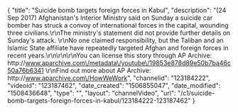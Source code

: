 {
    "title": "Suicide bomb targets foreign forces in Kabul",
    "description": "(24 Sep 2017) Afghanistan's Interior Ministry said on Sunday a suicide car bomber has struck a convoy of international forces in the capital, wounding three civilians.\r\nThe ministry's statement did not provide further details on Sunday's attack. \r\nNo one claimed responsibility, but the Taliban and an Islamic State affiliate have repeatedly targeted Afghan and foreign forces in recent years.\r\n\r\n\r\nYou can license this story through AP Archive: http:\/\/www.aparchive.com\/metadata\/youtube\/19853e878d89e50b7ba46c50a76b6341 \r\nFind out more about AP Archive: http:\/\/www.aparchive.com\/HowWeWork",
    "channelid": "123184222",
    "videoid": "123187462",
    "date_created": "1506855047",
    "date_modified": "1508436648",
    "type": "",
    "layout": "channelVideo",
    "url": "\/c1\/suicide-bomb-targets-foreign-forces-in-kabul\/123184222-123187462"
}